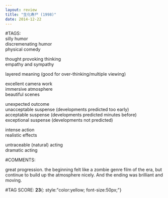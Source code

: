 ```yaml
---  
layout: review  
title: "生化寿尸 (1998)"  
date: 2014-12-22  
---  
```

  
#TAGS:  
silly humor  
discremenating humor  
physical comedy  
  
thought provoking thinking  
empathy and sympathy  
  
layered meaning (good for over-thinking/multiple viewing)  
  
excellent camera work  
immersive atmosphere  
beautiful scenes  
  
unexpected outcome  
unacceptable suspense (developments predicted too early)  
acceptable suspense (developments predicted minutes before)  
exceptional suspense (developments not predicted)  
  
intense action  
realistic effects  
  
untraceable (natural) acting  
dramatic acting  
  
#COMMENTS:  
  
great progression. the beginning felt like a zombie genre film of the era, but continue to build up the atmosphere nicely. And the ending was brilliant and moving.  
  
  
  
  
  
#TAG SCORE: **23**{: style:"color:yellow; font-size:50px;"}  
